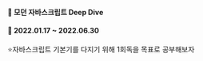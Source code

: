 #### :green_book: 모던 자바스크립트 Deep Dive
#### :calendar: 2022.01.17 ~ 2022.06.30

:star:자바스크립트 기본기를 다지기 위해 1회독을 목표로 공부해보자
